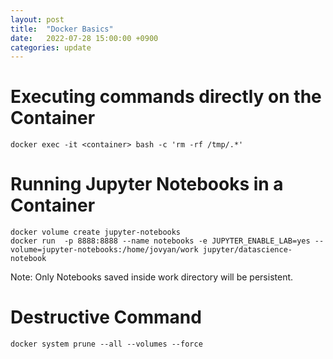 ```yaml
---
layout: post
title:  "Docker Basics"
date:   2022-07-28 15:00:00 +0900
categories: update
---
```


# Executing commands directly on the Container

```shell
docker exec -it <container> bash -c 'rm -rf /tmp/.*'
```

# Running Jupyter Notebooks in a Container

```shell
docker volume create jupyter-notebooks 
docker run  -p 8888:8888 --name notebooks -e JUPYTER_ENABLE_LAB=yes --volume=jupyter-notebooks:/home/jovyan/work jupyter/datascience-notebook
```

Note: Only Notebooks saved inside work directory will be persistent. 

# Destructive Command

```shell
docker system prune --all --volumes --force
```
